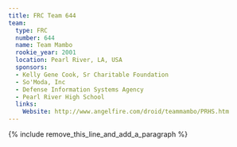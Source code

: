 ```yaml
---
title: FRC Team 644
team:
  type: FRC
  number: 644
  name: Team Mambo
  rookie_year: 2001
  location: Pearl River, LA, USA
  sponsors:
  - Kelly Gene Cook, Sr Charitable Foundation
  - So'Moda, Inc
  - Defense Information Systems Agency
  - Pearl River High School
  links:
    Website: http://www.angelfire.com/droid/teammambo/PRHS.htm
---
```


{% include remove_this_line_and_add_a_paragraph %}